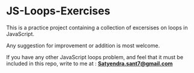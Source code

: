 # JS-Loops-Exercises

This is a practice project containing a collection of excersises on loops in JavaScript.

Any suggestion for improvement or addition is most welcome.

If you have any other JavaScript loops problem, and feel that it must be included in this repo, write to me at : **Satyendra.sant7@gmail.com**
